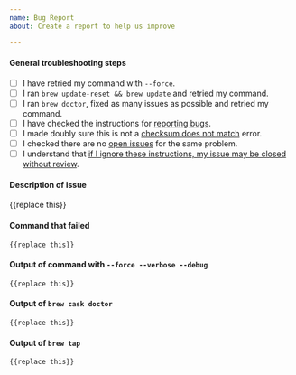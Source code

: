 ```yaml
---
name: Bug Report
about: Create a report to help us improve

---
```


#### General troubleshooting steps

- [ ] I have retried my command with `--force`.
- [ ] I ran `brew update-reset && brew update` and retried my command.
- [ ] I ran `brew doctor`, fixed as many issues as possible and retried my command.
- [ ] I have checked the instructions for [reporting bugs](https://github.com/Homebrew/homebrew-cask#reporting-bugs).
- [ ] I made doubly sure this is not a [checksum does not match](https://github.com/Homebrew/homebrew-cask/blob/master/doc/reporting_bugs/checksum_does_not_match_error.md) error.
- [ ] I checked there are no [open issues](https://github.com/Homebrew/homebrew-cask/issues) for the same problem.
- [ ] I understand that [if I ignore these instructions, my issue may be closed without review](https://github.com/Homebrew/homebrew-cask/blob/master/doc/faq/closing_issues_without_review.md).

#### Description of issue

{{replace this}}

<!-- Please DO NOT delete the backticks. Only change the “{{replace this}}” text. -->

#### Command that failed

```
{{replace this}}
```

#### Output of command with `--force --verbose --debug`

```
{{replace this}}
```

#### Output of `brew cask doctor`

```
{{replace this}}
```

#### Output of `brew tap`

```
{{replace this}}
```
